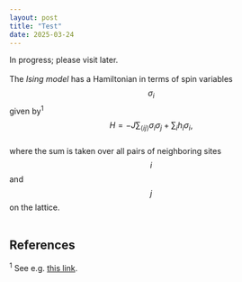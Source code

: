 ```yaml
---
layout: post
title: "Test"
date: 2025-03-24
---
```

<script id="MathJax-script" async src="https://cdn.jsdelivr.net/npm/mathjax@3/es5/tex-mml-chtml.js"></script>

In progress; please visit later.  
<br>
The *Ising model* has a Hamiltonian in terms of spin variables $$ \sigma_i $$ given by<sup>1</sup>  
$$ H  = -J \sum_{\langle ij\rangle} \sigma_i\sigma_j + \sum_i h_i \sigma_i, $$  
where the sum is taken over all pairs of neighboring sites $$i$$ and $$j$$ on the lattice.  
<br>
## References  
<sup>1</sup> See e.g. [this link](https://en.wikipedia.org/wiki/Ising_model).
